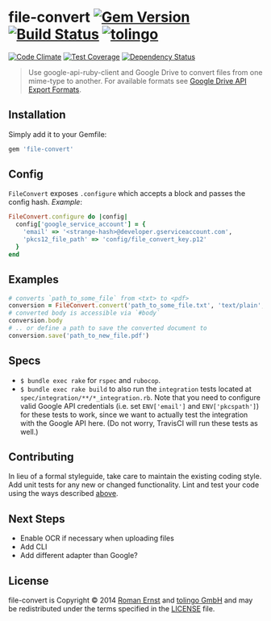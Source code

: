 # file-convert [![Gem Version](https://badge.fury.io/rb/file-convert.svg)](http://badge.fury.io/rb/file-convert) [![Build Status](https://travis-ci.org/tolingo/file-convert.svg?branch=feature%2Ffix-specs-and-refactor)](https://travis-ci.org/tolingo/file-convert) [![tolingo](http://img.shields.io/badge/powered--by-tolingo-green.svg)](http://tolingo.com)
[![Code Climate](https://codeclimate.com/repos/53f4984b6956807963019c1a/badges/7aef33ebfd86eb320a98/gpa.svg)](https://codeclimate.com/repos/53f4984b6956807963019c1a/feed) [![Test Coverage](https://codeclimate.com/repos/53f4984b6956807963019c1a/badges/7aef33ebfd86eb320a98/coverage.svg)](https://codeclimate.com/repos/53f4984b6956807963019c1a/feed) [![Dependency Status](https://gemnasium.com/tolingo/file-convert.svg)](https://gemnasium.com/tolingo/file-convert)

> Use google-api-ruby-client and Google Drive to convert files from one mime-type to another.
For available formats see [Google Drive API Export Formats](https://developers.google.com/drive/web/integrate-open#open_and_convert_google_docs_in_your_app).

## Installation

Simply add it to your Gemfile:

```ruby
gem 'file-convert'
```

## Config

`FileConvert` exposes `.configure` which accepts a block and passes the config hash.
*Example*:

```ruby
FileConvert.configure do |config|
  config['google_service_account'] = {
    'email' => '<strange-hash>@developer.gserviceaccount.com',
    'pkcs12_file_path' => 'config/file_convert_key.p12'
  }
end
```

## Examples

```ruby
# converts `path_to_some_file` from <txt> to <pdf>
conversion = FileConvert.convert('path_to_some_file.txt', 'text/plain', 'application/pdf')
# converted body is accessible via `#body`
conversion.body
# .. or define a path to save the converted document to
conversion.save('path_to_new_file.pdf')
```

## Specs

* `$ bundle exec rake` for `rspec` and `rubocop`.
* `$ bundle exec rake build` to also run the `integration` tests located at `spec/integration/**/*_integration.rb`.
Note that you need to configure valid Google API credentials (i.e. set `ENV['email']` and `ENV['pkcspath']`) for these tests to work, since we want to actually test the integration with the Google API here. (Do not worry, TravisCI will run these tests as well.)

## Contributing

In lieu of a formal styleguide, take care to maintain the existing coding style. Add unit tests for any new or changed functionality. Lint and test your code using the ways described [above](#specs).

## Next Steps

* Enable OCR if necessary when uploading files
* Add CLI
* Add different adapter than Google?

## License
file-convert is Copyright © 2014 [Roman Ernst](http://farbenmeer.net) and [tolingo GmbH](http://tolingo.com) and may be redistributed under the terms specified in the [LICENSE](https://github.com/tolingo/file-convert/blob/master/LICENSE) file.
